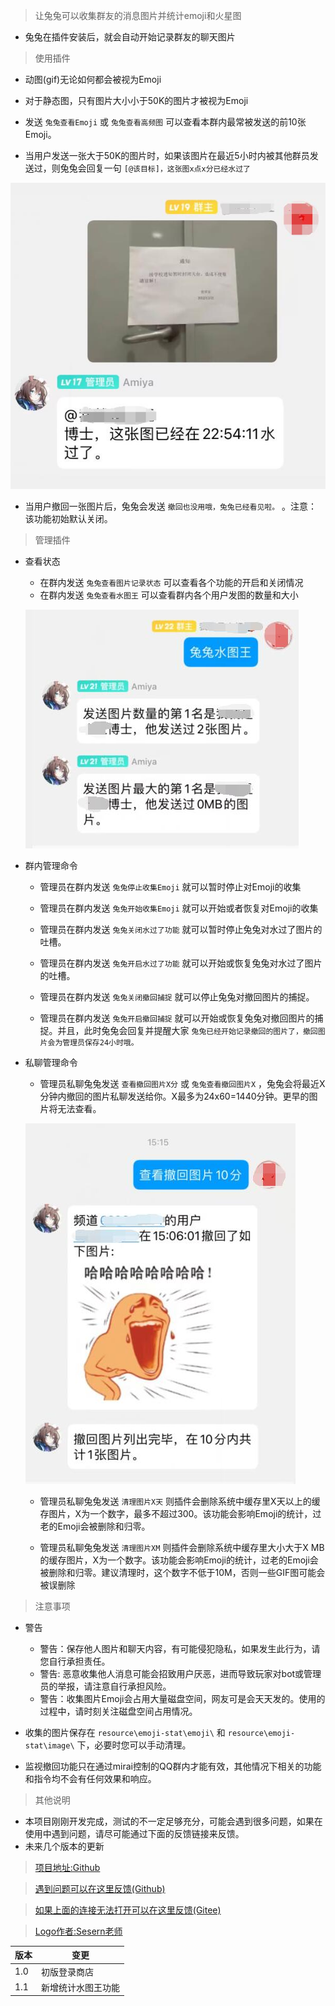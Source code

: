 > 让兔兔可以收集群友的消息图片并统计emoji和火星图

- 兔兔在插件安装后，就会自动开始记录群友的聊天图片

> 使用插件

- 动图(gif)无论如何都会被视为Emoji
- 对于静态图，只有图片大小小于50K的图片才被视为Emoji
- 发送 `兔兔查看Emoji` 或 `兔兔查看高频图` 可以查看本群内最常被发送的前10张Emoji。

- 当用户发送一张大于50K的图片时，如果该图片在最近5小时内被其他群员发送过，则兔兔会回复一句 `[@该目标]，这张图x点x分已经水过了`

![水过了例子](https://raw.githubusercontent.com/hsyhhssyy/amiyabot-hsyhhssyy-emoji-stat/master/dup_image_example.jpg)

- 当用户撤回一张图片后，兔兔会发送 `撤回也没用哦，兔兔已经看见啦。` 。注意：该功能初始默认关闭。

> 管理插件

- 查看状态
    - 在群内发送 `兔兔查看图片记录状态` 可以查看各个功能的开启和关闭情况
    - 在群内发送 `兔兔查看水图王` 可以查看群内各个用户发图的数量和大小
    
    ![水图王例子](https://raw.githubusercontent.com/hsyhhssyy/amiyabot-hsyhhssyy-emoji-stat/master/user_stat.jpg)

- 群内管理命令
    - 管理员在群内发送 `兔兔停止收集Emoji` 就可以暂时停止对Emoji的收集
    - 管理员在群内发送 `兔兔开始收集Emoji` 就可以开始或者恢复对Emoji的收集

    - 管理员在群内发送 `兔兔关闭水过了功能` 就可以暂时停止兔兔对水过了图片的吐槽。
    - 管理员在群内发送 `兔兔开启水过了功能` 就可以开始或恢复兔兔对水过了图片的吐槽。

    - 管理员在群内发送 `兔兔关闭撤回捕捉` 就可以停止兔兔对撤回图片的捕捉。
    - 管理员在群内发送 `兔兔开启撤回捕捉` 就可以开始或恢复兔兔对撤回图片的捕捉。并且，此时兔兔会回复并提醒大家 `兔兔已经开始记录撤回的图片了，撤回图片会为管理员保存24小时哦。`

- 私聊管理命令
    - 管理员私聊兔兔发送 `查看撤回图片X分` 或  `兔兔查看撤回图片X` ，兔兔会将最近X分钟内撤回的图片私聊发送给你。X最多为24x60=1440分钟。更早的图片将无法查看。

    ![水过了例子](https://raw.githubusercontent.com/hsyhhssyy/amiyabot-hsyhhssyy-emoji-stat/master/recall_example.jpg)

    - 管理员私聊兔兔发送 `清理图片X天` 则插件会删除系统中缓存里X天以上的缓存图片，X为一个数字，最多不超过300。该功能会影响Emoji的统计，过老的Emoji会被删除和归零。

    - 管理员私聊兔兔发送 `清理图片XM` 则插件会删除系统中缓存里大小大于X MB的缓存图片，X为一个数字。该功能会影响Emoji的统计，过老的Emoji会被删除和归零。建议清理时，这个数字不低于10M，否则一些GIF图可能会被误删除

> 注意事项

- 警告
    - 警告：保存他人图片和聊天内容，有可能侵犯隐私，如果发生此行为，请您自行承担责任。
    - 警告: 恶意收集他人消息可能会招致用户厌恶，进而导致玩家对bot或管理员的举报，请注意自行承担风险。
    - 警告：收集图片Emoji会占用大量磁盘空间，网友可是会天天发的。使用的过程中，请时刻关注磁盘空间占用情况。

- 收集的图片保存在 `resource\emoji-stat\emoji\` 和 `resource\emoji-stat\image\` 下，必要时您可以手动清理。

- 监视撤回功能只在通过mirai控制的QQ群内才能有效，其他情况下相关的功能和指令均不会有任何效果和响应。

> 其他说明

- 本项目刚刚开发完成，测试的不一定足够充分，可能会遇到很多问题，如果在使用中遇到问题，请尽可能通过下面的反馈链接来反馈。
- 未来几个版本的更新

> [项目地址:Github](https://github.com/hsyhhssyy/amiyabot-hsyhhssyy-emoji-stat/)

> [遇到问题可以在这里反馈(Github)](https://github.com/hsyhhssyy/amiyabot-hsyhhssyy-emoji-stat/issues/new/)

> [如果上面的连接无法打开可以在这里反馈(Gitee)](https://gitee.com/hsyhhssyy/amiyabot-plugin-bug-report/issues/new)

> [Logo作者:Sesern老师](https://space.bilibili.com/305550122)

|  版本   | 变更  |
|  ----  | ----  |
| 1.0  | 初版登录商店 |
| 1.1  | 新增统计水图王功能 |

